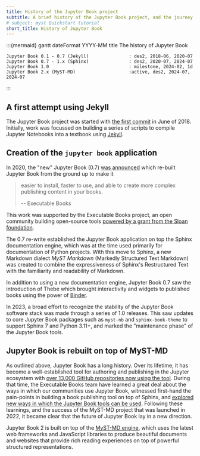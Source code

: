 ```yaml
---
title: History of the Jupyter Book project
subtitle: A brief history of the Jupyter Book project, and the journey it took along the way.
# subject: myst Quickstart tutorial
short_title: History of Jupyter Book
---
```


:::{mermaid}
gantt
    dateFormat YYYY-MM
    title The history of Jupyter Book

    Jupyter Book 0.1 - 0.7 (Jekyll)               : des2, 2018-06, 2020-07
    Jupyter Book 0.7 - 1.x (Sphinx)               : des2, 2020-07, 2024-07
    Jupyter Book 1.0                              : milestone, 2024-02, 1d
    Jupyter Book 2.x (MyST-MD)                    :active, des2, 2024-07, 2024-07

:::

## A first attempt using Jekyll

The Jupyter Book project was started with [the first commit](https://github.com/jupyter-book/jupyter-book/commit/4fc6636c652cebea71556f634c9a37e0740ab26f) in June of 2018. Initially, work was focussed on building a series of scripts to compile Jupyter Notebooks into a textbook using [Jekyll](https://jekyllrb.com/).

## Creation of the `jupyter book` application

In 2020, the "new" Jupyter Book (0.7) [was announced](https://executablebooks.org/en/latest/blog/2020-08-07-announce-book/) which re-built Jupyter Book from the ground up to make it

> easier to install, faster to use, and able to create more complex publishing content in your books.
>
> -- Executable Books

This work was supported by the Executable Books project, an open community building open-source tools [powered by a grant from the Sloan foundation](https://executablebooks.org/en/latest/blog/2020-02-25-hello-world/#hello-world).

The 0.7 re-write established the Jupyter Book application on top the Sphinx documentation engine, which was at the time used primarily for documentation of Python projects. With this move to Sphinx, a new Markdown dialect _MyST Markdown_ (Markedly Structured Text Markdown) was created to combine the expressiveness of Sphinx's Restructured Text with the familiarity and readability of Markdown.

In addition to using a new documentation engine, Jupyter Book 0.7 saw the introduction of Thebe which brought interactivity and widgets to published books using the power of [Binder](https://mybinder.org).

In 2023, a broad effort to recognize the stability of the Jupyter Book software stack was made through a series of 1.0 releases. This saw updates to core Jupyter Book packages such as `myst-nb` and `sphinx-book-theme` to support Sphinx 7 and Python 3.11+, and marked the "maintenance phase" of the Jupyter Book tools.

## Jupyter Book is rebuilt on top of MyST-MD

As outlined above, Jupyter Book has a long history. Over its lifetime, it has become a well-established tool for authoring and publishing in the Jupyter ecosystem with [over 13,000 GitHub repositories now using the tool](https://executablebooks.org/en/latest/blog/2024-05-20-jupyter-book-myst/). During that time, the Executable Books team have learned a great deal about the ways in which our communities use Jupyter Book, witnessed first-hand the pain-points in building a book publishing tool on top of Sphinx, and [explored new ways in which the Jupyter Book tools can be used](https://executablebooks.org/en/latest/blog/2023-02-09-announce-mystjs/#myst-is-now-a-top-level-project-in-executable-books). Following these learnings, and the success of the MyST-MD project that was launched in 2022, it became clear that the future of Jupyter Book lay in a new direction.

Jupyter Book 2 is built on top of the [MyST-MD engine](https://mystmd.org/), which uses the latest web frameworks and JavaScript libraries to produce beautiful documents and websites that provide rich reading experiences on top of powerful structured representations.
